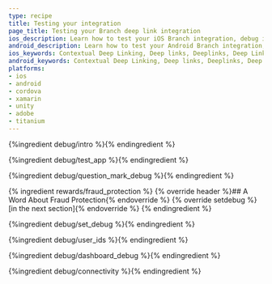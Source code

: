 ```yaml
---
type: recipe
title: Testing your integration
page_title: Testing your Branch deep link integration
ios_description: Learn how to test your iOS Branch integration, debug individual deep links and simulate fresh app installs. Plus some advice on fraud protection.
android_description: Learn how to test your Android Branch integration, debug individual deep links and simulate fresh app installs. Also, some advice on fraud protection.
ios_keywords: Contextual Deep Linking, Deep links, Deeplinks, Deep Linking, Deeplinking, Deferred Deep Linking, Deferred Deeplinking, Google App Indexing, Google App Invites, Apple Universal Links, Apple Spotlight Search, Facebook App Links, AppLinks, Deepviews, Deep views, Testing, integration, debugging, fraud protection, setDebug
android_keywords: Contextual Deep Linking, Deep links, Deeplinks, Deep Linking, Deeplinking, Deferred Deep Linking, Deferred Deeplinking, Google App Indexing, Google App Invites, Apple Universal Links, Apple Spotlight Search, Facebook App Links, AppLinks, Deepviews, Deep views,Testing, integration, debugging, fraud protection, setDebug
platforms:
- ios
- android
- cordova
- xamarin
- unity
- adobe
- titanium
---
```


{%ingredient debug/intro %}{% endingredient %}

{%ingredient debug/test_app %}{% endingredient %}

{%ingredient debug/question_mark_debug %}{% endingredient %}

{% ingredient rewards/fraud_protection %}
{% override header %}## A Word About Fraud Protection{% endoverride %}
{% override setdebug %}[in the next section]{% endoverride %}
{% endingredient %}

{%ingredient debug/set_debug %}{% endingredient %}

{%ingredient debug/user_ids %}{% endingredient %}

{%ingredient debug/dashboard_debug %}{% endingredient %}

{%ingredient debug/connectivity %}{% endingredient %}
